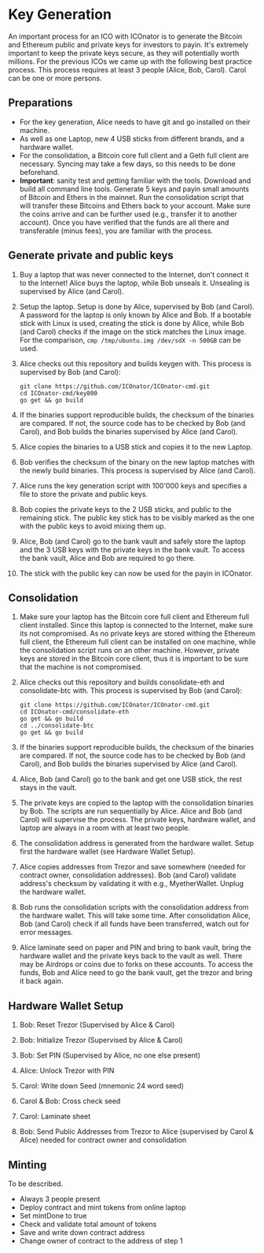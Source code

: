 # Key Generation

An important process for an ICO with ICOnator is to generate the Bitcoin and 
Ethereum public and private keys for investors to payin. It's extremely important 
to keep the private keys secure, as they will potentially worth millions. 
For the previous ICOs we came up with the following best practice process. This process 
requires at least 3 people (Alice, Bob, Carol). Carol can be one or more persons.

## Preparations
* For the key generation, Alice needs to have git and go installed on their 
machine. 
* As well as one Laptop, new 4 USB sticks from different brands, and a hardware
wallet.
* For the consolidation, a Bitcoin core full client and a Geth full 
client are necessary. Syncing may take a few days, so this needs to be done 
beforehand.
* **Important**: sanity test and getting familiar with the tools. Download and build all command
line tools. Generate 5 keys and payin small amounts of Bitcoin and Ethers in the
mainnet. Run the consolidation script that will transfer these Bitcoins and 
Ethers back to your account. Make sure the coins arrive and can be further used 
(e.g., transfer it to another account). Once you have verified that the funds 
are all there and transferable (minus fees), you are familiar with the process.

## Generate private and public keys
1. Buy a laptop that was never connected to the Internet, 
don't connect it to the Internet! Alice buys the laptop, while
Bob unseals it. Unsealing is supervised by Alice (and Carol).
 
1. Setup the laptop. Setup is done by Alice, supervised by Bob (and Carol).
A password for the laptop is only known by Alice and Bob. If a bootable stick 
with Linux is used, creating the stick is done by Alice, while Bob (and Carol) 
checks if the image on the stick matches the Linux image. For the 
comparison, ```cmp /tmp/ubuntu.img /dev/sdX -n 500GB``` 
can be used.

1. Alice checks out this repository and builds keygen with. This process is 
supervised by Bob (and Carol): 
   ``` 
   git clone https://github.com/ICOnator/ICOnator-cmd.git
   cd ICOnator-cmd/key800
   go get && go build
   ```

1. If the binaries support reproducible builds, the checksum of the binaries are 
compared. If not, the source code has to be checked by Bob (and Carol), and Bob 
builds the binaries supervised by Alice (and Carol).

1. Alice copies the binaries to a USB stick and copies it to the new Laptop.

1. Bob verifies the checksum of the binary on the new laptop matches with 
the newly build binaries. This process is supervised by Alice (and Carol).

1. Alice runs the key generation script with 100'000 keys and specifies a file
to store the private and public keys.

1. Bob copies the private keys to the 2 USB sticks, and public to the 
remaining stick. The public key stick has to be visibly marked as the one with
the public keys to avoid mixing them up.

1. Alice, Bob (and Carol) go to the bank vault and safely store the laptop and the
3 USB keys with the private keys in the bank vault. To access the bank vault, 
Alice and Bob are required to go there. 

1. The stick with the public key can now be used for the payin in 
ICOnator.

## Consolidation
1. Make sure your laptop has the Bitcoin core full client and Ethereum full client
installed. Since this laptop is connected to the Internet, make sure its not compromised.
As no private keys are stored withing the Ethereum full client, the Ethereum full
client can be installed on one machine, while the consolidation script runs on an other
machine. However, private keys are stored in the Bitcoin core client, thus it is
important to be sure that the machine is not compromised.

1. Alice checks out this repository and builds consolidate-eth and consolidate-btc
 with. This process is supervised by Bob (and Carol): 
   ``` 
   git clone https://github.com/ICOnator/ICOnator-cmd.git
   cd ICOnator-cmd/consolidate-eth
   go get && go build
   cd ../consolidate-btc
   go get && go build
   ```
1. If the binaries support reproducible builds, the checksum of the binaries are 
compared. If not, the source code has to be checked by Bob (and Carol), and Bob 
builds the binaries supervised by Alice (and Carol).

1. Alice, Bob (and Carol) go to the bank and get one USB stick, the rest stays in
the vault.

1. The private keys are copied to the laptop with the consolidation binaries by 
Bob. The scripts are run sequentially by Alice. Alice and Bob (and Carol) will 
supervise the process. The private keys, hardware wallet, and laptop are always in
a room with at least two people.

1. The consolidation address is generated from the hardware wallet. Setup first the
hardware wallet (see Hardware Wallet Setup). 

1. Alice copies addresses from Trezor and save somewhere 
 (needed for contract owner, consolidation addresses). Bob (and Carol) validate address's 
checksum by validating it with e.g., MyetherWallet. Unplug the hardware wallet.

1. Bob runs the consolidation scripts with the consolidation address from the hardware
wallet. This will take some time. After consolidation Alice, Bob (and Carol) check
if all funds have been transferred, watch out for error messages.  

1. Alice laminate seed on paper and PIN and bring to bank vault, bring the hardware
wallet and the private keys back to the vault as well. There may be Airdrops or coins due to forks
on these accounts. To access the funds, Bob and Alice need to go the bank vault,
get the trezor and bring it back again. 

## Hardware Wallet Setup
1. Bob: Reset Trezor (Supervised by Alice & Carol) 

1. Bob: Initialize Trezor (Supervised by Alice & Carol) 

1. Bob: Set PIN (Supervised by Alice, no one else present) 

1. Alice: Unlock Trezor with PIN 

1. Carol: Write down Seed (mnemonic 24 word seed)

1. Carol & Bob: Cross check seed  

1. Carol: Laminate sheet 

1. Bob: Send Public Addresses from Trezor to Alice (supervised by Carol & Alice) needed
for contract owner and consolidation 

## Minting

To be described.

* Always 3 people present
* Deploy contract and mint tokens from online laptop
* Set mintDone to true
* Check and validate total amount of tokens
* Save and write down contract address
* Change owner of contract to the address of step 1
